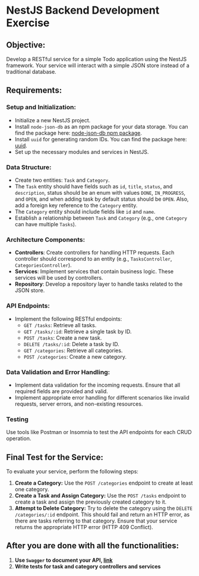 # NestJS Backend Development Exercise

## Objective:
Develop a RESTful service for a simple Todo application using the NestJS framework. Your service will interact with a simple JSON store instead of a traditional database.

## Requirements:

### Setup and Initialization:
- Initialize a new NestJS project.
- Install `node-json-db` as an npm package for your data storage. You can find the package here: [node-json-db npm package](https://www.npmjs.com/package/node-json-db).
- Install `uuid` for generating random IDs. You can find the package here: [uuid](https://www.npmjs.com/package/uuid).
- Set up the necessary modules and services in NestJS.

### Data Structure:
- Create two entities: `Task` and `Category`.
- The `Task` entity should have fields such as `id`, `title`, `status`, and `description`, status should be an enum with values `DONE`, `IN_PROGRESS`, and  `OPEN`, and when adding task by default status should be `OPEN`. Also, add a foreign key reference to the `Category` entity.
- The `Category` entity should include fields like `id` and `name`.
- Establish a relationship between `Task` and `Category` (e.g., one `Category` can have multiple `Tasks`).

### Architecture Components:
- **Controllers**: Create controllers for handling HTTP requests. Each controller should correspond to an entity (e.g., `TasksController`, `CategoriesController`).
- **Services**: Implement services that contain business logic. These services will be used by controllers.
- **Repository**: Develop a repository layer to handle tasks related to the JSON store.

### API Endpoints:
- Implement the following RESTful endpoints:
  - `GET /tasks`: Retrieve all tasks.
  - `GET /tasks/:id`: Retrieve a single task by ID.
  - `POST /tasks`: Create a new task.
  - `DELETE /tasks/:id`: Delete a task by ID.
  - `GET /categories`: Retrieve all categories.
  - `POST /categories`: Create a new category.

### Data Validation and Error Handling:
- Implement data validation for the incoming requests. Ensure that all required fields are provided and valid.
- Implement appropriate error handling for different scenarios like invalid requests, server errors, and non-existing resources.

### Testing
Use tools like Postman or Insomnia to test the API endpoints for each CRUD operation.

## Final Test for the Service:
To evaluate your service, perform the following steps:
1. **Create a Category:** Use the `POST /categories` endpoint to create at least one category.
2. **Create a Task and Assign Category:** Use the `POST /tasks` endpoint to create a task and assign the previously created category to it.
3. **Attempt to Delete Category:** Try to delete the category using the `DELETE /categories/:id` endpoint. This should fail and return an HTTP error, as there are tasks referring to that category. Ensure that your service returns the appropriate HTTP error (HTTP 409 Conflict).
   
## After you are done with all the functionalities:

1. **Use `Swagger` to document your API, [link](https://rehmat-sayany.medium.com/integrating-swagger-with-nestjs-a-step-by-step-guide-abd532743c43)** 
2. **Write tests for task and category controllers and services** 
